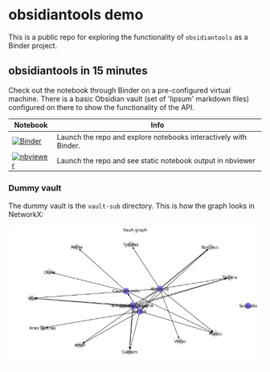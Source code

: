 # obsidiantools demo
This is a public repo for exploring the functionality of `obsidiantools` as a Binder project.

## obsidiantools in 15 minutes
Check out the notebook through Binder on a pre-configured virtual machine.  There is a basic Obsidian vault (set of 'lipsum' markdown files) configured on there to show the functionality of the API.

|**Notebook**|**Info**|
|---|---|
|[![Binder](https://mybinder.org/badge_logo.svg)](https://mybinder.org/v2/gh/mfarragher/obsidiantools-demo/HEAD?filepath=obsidiantools%20in%2010%20minutes.ipynb)|Launch the repo and explore notebooks interactively with Binder.|
|[![nbviewer](https://img.shields.io/badge/render-nbviewer-orange.svg)](https://nbviewer.jupyter.org/github/mfarragher/obsidiantools-demo/blob/main/obsidiantools%20in%2010%20minutes.ipynb)|Launch the repo and see static notebook output in nbviewer|

### Dummy vault
The dummy vault is the `vault-sub` directory.  This is how the graph looks in NetworkX:

![NetworkX graph](/img/demo-vault-networkx-graph.png?raw=true "NetworkX graph")
